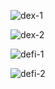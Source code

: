 ![dex-1](https://user-images.githubusercontent.com/90610801/161535123-cca146ac-9071-4b0b-82ac-c23367c46a5f.jpg)

![dex-2](https://user-images.githubusercontent.com/90610801/161535162-cfa00968-6cc1-4610-937c-959502f07460.jpg)

![defi-1](https://user-images.githubusercontent.com/90610801/171321401-11ba5015-1e23-4dfd-bd6c-4060e03b321b.jpg)

![defi-2](https://user-images.githubusercontent.com/90610801/171321416-1e601da9-09c8-4696-8dd9-5d4f0a5ded5c.jpg)



